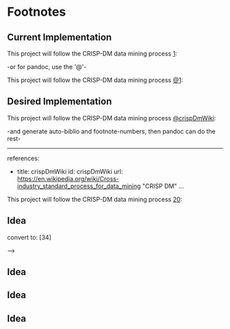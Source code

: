 
# Footnotes

## Current Implementation

This project will follow the CRISP-DM data mining process [1]:

[1]: https://en.wikipedia.org/wiki/Cross-industry_standard_process_for_data_mining "CRISP DM"

-or for pandoc, use the '@'-

This project will follow the CRISP-DM data mining process [@1]:

[@1]: https://en.wikipedia.org/wiki/Cross-industry_standard_process_for_data_mining "CRISP DM"


## Desired Implementation

This project will follow the CRISP-DM data mining process [@crispDmWiki]:

[@crispDmWiki]: https://en.wikipedia.org/wiki/Cross-industry_standard_process_for_data_mining "CRISP DM"

-and generate auto-biblio and footnote-numbers, then pandoc can do the rest-

---
references:
- title: crispDmWiki
  id: crispDmWiki
  url: https://en.wikipedia.org/wiki/Cross-industry_standard_process_for_data_mining "CRISP DM"
...

This project will follow the CRISP-DM data mining process [20]:

[20]: [@crispDmWiki]

## Idea
<!--
This project will follow the CRISP-DM data mining process [@crispDmWiki]: <!--[@fn:crispDmWiki]-->
[@crispDmWiki]: https://en.wikipedia.org/wiki/Cross-industry_standard_process_for_data_mining "CRISP DM"
convert to:
[34]

[@34]: https://en.wikipedia.org/wiki/Cross-industry_standard_process_for_data_mining "CRISP DM"
-->

## Idea
<!--
Store all m/[@...]: .../ as name and line number
Find all name m/@[$name]/ , generate footnote numbers from order of appearance
Replace all m/@[$name]/ with footnote number
Should result in notes being [@number] and refs being '[@number]: link'
-->

## Idea
<!-- https://daringfireball.net/projects/markdown/syntax#link -->
<!-- in order to have a biblography built up: part1 - source: -->
<!-- {biblio:label:crispDmWiki} -->
<!-- in order to have a biblography built up: part2, references: -->
<!-- {biblio:label:crispDmWiki;title:"CRISP DM";url:https://en.wikipedia.org/wiki/Cross-industry_standard_process_for_data_mining} -->

## Idea
<!-- 
Form hash of all biblio:label entries: labellines = label:firstline
caveat: some lines may have multiple labels
for i keys(labellines):
  

-->
